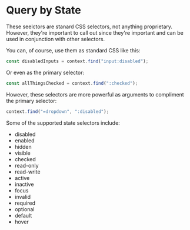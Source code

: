 # Query by State

These seelctors are stanard CSS selectors, not anything proprietary. However, they're important to call out since they're important and can be used in conjunction with other selectors.

You can, of course, use them as standard CSS like this:

```typescript
const disabledInputs = context.find("input:disabled");
```

Or even as the primary selector:

```typescript
const allThingsChecked = context.find(":checked");
```

However, these selectors are more powerful as arguments to compliment the primary selector:

```typescript
context.find("=dropdown", ":disabled");
```

Some of the supported state selectors include:

- disabled
- enabled
- hidden
- visible
- checked
- read-only
- read-write
- active
- inactive
- focus
- invalid
- required
- optional
- default
- hover
